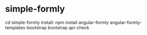 # simple-formly
 cd simple-formly
 install: npm install angular-formly angular-formly-templates-bootstrap bootstrap api-check
